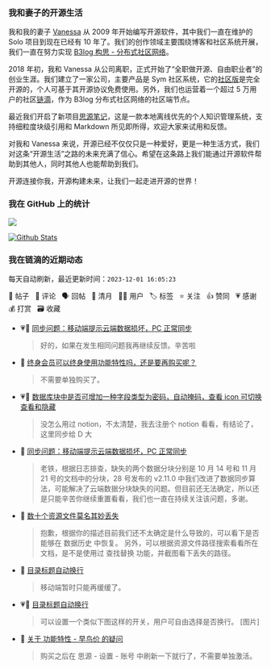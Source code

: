 ### 我和妻子的开源生活

我和我的妻子 [Vanessa](https://github.com/Vanessa219) 从 2009 年开始编写开源软件，其中我们一直在维护的 Solo 项目到现在已经有 10 年了。我们的创作领域主要围绕博客和社区系统开展，我们一直在努力实现 [B3log 构思 - 分布式社区网络](https://ld246.com/article/1546941897596)。

2018 年初，我和 Vanessa 从公司离职，正式开始了“全职做开源、自由职业者”的创业生涯。我们建立了一家公司，主要产品是 Sym 社区系统，它的[社区版](https://github.com/88250/symphony)是完全开源的，个人可基于其开源协议免费使用。另外，我们也运营着一个超过 5 万用户的社区[链滴](https://ld246.com)，作为 B3log 分布式社区网络的社区端节点。

最近我们开启了新项目[思源笔记](https://github.com/siyuan-note/siyuan)，这是一款本地离线优先的个人知识管理系统，支持细粒度块级引用和 Markdown 所见即所得，欢迎大家来试用和反馈。

对我和 Vanessa 来说，开源已经不仅仅只是一种爱好，更是一种生活方式，我们对这条“开源生活”之路的未来充满了信心。希望在这条路上我们能通过开源软件帮助到其他人，同时其他人也能帮助到我们。

开源连接你我，开源构建未来，让我们一起走进开源的世界！

### 我在 GitHub 上的统计

<a title="Hits" target="_blank" href="https://github.com/88250/88250"><img src="https://hits.b3log.org/88250/88250.svg"></a>

[![Github Stats](https://github-readme-stats.vercel.app/api?username=88250&theme=tokyonight&show_icons=true)](https://github.com/88250)

<!--events start -->

### 我在链滴的近期动态

每天自动刷新，最近更新时间：`2023-12-01 16:05:23`

📝 帖子 &nbsp; 💬 评论 &nbsp; 🗣 回帖 &nbsp; 🌙 清月 &nbsp; 👨‍💻 用户 &nbsp; 🏷️ 标签 &nbsp; ⭐️ 关注 &nbsp; 👍 赞同 &nbsp; 💗 感谢 &nbsp; 💰 打赏 &nbsp; 🗃 收藏

* 💗💬 [同步问题：移动端提示云端数据损坏，PC 正常同步](https://ld246.com/article/1701358643501/comment/1701415161304#comments)

  > 好的，如果在发生相同问题我再继续反馈。辛苦啦
* 💬 [终身会员可以终身使用功能特性吗，还是要再购买呢？](https://ld246.com/article/1701403637767/comment/1701414914767#comments)

  > 不需要单独购买了。
* 💗💬 [数据库块中是否可增加一种字段类型为密码，自动掩码，查看 icon 可切换查看和隐藏](https://ld246.com/article/1699253686604/comment/1701399879392#comments)

  > 没怎么用过 notion，不太清楚，我去注册个 notion 看看，有结论了，这里同步给 D 大
* 💬 [同步问题：移动端提示云端数据损坏，PC 正常同步](https://ld246.com/article/1701358643501/comment/1701400118732#comments)

  > 老铁，根据日志排查，缺失的两个数据分块分别是 10 月 14 号和 11 月 21 号的文档中的分块，28 号发布的 v2.11.0 中我们改进了数据同步算法，可能解决了云端数据分块缺失的问题。但目前还无法确定，所以还是只能辛苦你继续重置看看，我们也一直在持续关注该问题，多谢。
* 💬 [数十个资源文件莫名其妙丢失](https://ld246.com/article/1701397237787/comment/1701398236311#comments)

  > 抱歉，根据你的描述目前我们还不太确定是什么导致的，可以看下是否能够在 数据历史 中恢复。 另外，可以根据资源文件路径搜索看看所在文档，是不是使用过 查找替换 功能，并截图看下丢失的路径。
* 💬 [目录标题自动换行](https://ld246.com/article/1701341171173/comment/1701397247125#comments)

  > 移动端暂时只能再缓缓了。
* 💗💬 [目录标题自动换行](https://ld246.com/article/1701341171173/comment/1701396697107#comments)

  > 可以设置一个类似下图这样的开关，用户可自由选择是否换行。 [图片]
* 💬 [关于 功能特性 - 早鸟价 的疑问](https://ld246.com/article/1701347833944/comment/1701395484473#comments)

  > 购买之后在 思源 - 设置 - 账号 中刷新一下就行了，不需要单独激活。


<!--events end -->
